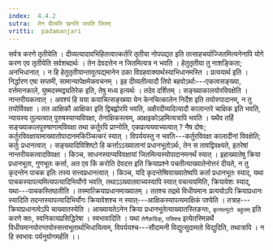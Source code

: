 ```yaml
---
index:  4.4.2
sutra:  तेन दीव्यति खनति जयति जितम्
vritti:  padamanjari
---
```


सर्वत्र करणे तृतीयेति । दीव्यत्यादावभिहितत्वात्कर्तरि तृतीया नोपपद्यत इति तत्साहचर्याज्जितमित्यनेनापि योगे करण एव तृतीयेति सर्वशब्दार्थः । तेन देवदत्तेन न जितमित्यत्र न भवति । हेतुतृतीया तु नाशङ्किता; अनभिधानात् । न हि हेतुतृतीयान्तावुत्पद्यमानेन ठका विग्रहवाक्यार्थस्याभिधानमस्ति ।
प्रत्ययार्थ इति । निर्द्धारण एषा सप्तमी, सामान्यापेक्षमेकवचनम् । इह दीव्यतीत्यादौ तिपो बहवोऽर्थाः---एकत्वसङ्ख्या, वर्त्तमानकाले, युष्मदस्मद्व्यतिरेक इति, तेषु मध्य इत्यर्थः । तदेव दर्शितम् । सङ्ख्याकालयोरविवक्षेति । नान्तरीयकत्वात् । अवश्यं हि यया कयाचित्सङ्ख्य्या येन केनचित्कालेन निर्देश इति तयोरुपादानम्, न तु तयोर्विवक्षा । तत आक्षिकौ आक्षिका इति द्विबह्वोरपि भवति, अक्षैरदीव्यदित्यादौ कालान्तरे चाक्षिक इति भवति, न्यायस्य तुल्यत्वात् पुरुषस्याप्यविवक्षा, तेनाक्षिकस्त्वम्, आक्षइकोऽहमित्यत्रापि भवति । यथैव तर्हि सङ्ख्याकालपुरुषाणामविवक्षा तथा कर्तुरपि प्राप्नोति, एकप्रत्ययवाच्यत्वात् ? नैष दोषः; कर्तुरविवक्षायामाख्यातोपादानमकिञ्चित्करं स्यात् । विपर्ययस्तु न भवति---कर्तुरविवक्षा कालादीनां विवक्षेति; कर्तुः प्रधानत्वात् । सङ्ख्यादिविशिष्टो हि कर्त्ताऽऽख्यातानां प्रधानभूतोऽर्थः, तेन स तावद्विवक्ष्यते, इतरेषां नान्तरीयकत्वादविवक्षा । किञ्च, साधनस्याप्यविवक्षायां जितमित्यस्योपादानमनर्थं स्यात् ।
इहाख्यातेषु क्रिया प्रधानभूता, गुणभूतः कर्त्ता, अत एव किं करोति देवदत्त इति क्रियाप्रश्ने पचतीत्याख्यातेनोत्तरं दीयते, न तु कृदन्तेन पाचक इतिः तस्य सत्त्वप्रधानत्वात् । किञ्च, यदि कृदन्तेष्विवाख्यातेष्वपि कर्ता प्रधानभूतः स्याद्, यथा पाचकस्यापत्यमित्यपत्यादिभिर्योगो भवति, तथाऽऽख्यातवाच्यस्यापि स्यात् पचत्ययमिति, क्रियावेशः स्याद्, यथा---पाचकस्तिष्ठतीति । तस्मात्क्रियाप्रधानमाख्यातम् । ततश्च तद्रथे विधीयमानः प्रत्ययोऽपि क्रियाप्रधानः स्यादिति तदन्तस्यापत्यादिभिर्योगः क्रियावेशश्च न स्यात्---आक्षिकस्यापत्यमाक्षिकं पश्येति । तत्राह---क्रियाप्रधानत्वेऽपि चाख्यातस्येति । आख्यायतेऽनेन क्रिया प्रधानभूतेत्याख्यातस्तिङन्तः, `कृत्यल्युटो बहुलम्` इति करणे क्तः, स्वनिकायप्रसिद्धिरेषा । स्वभावादिति । यथा `तेनैकदिक्`, `तसिश्च` इत्येतस्मिन्नर्थे विधीयमानयोरण्तयोस्सत्त्वभूतार्थाभिधायित्वम्, विपर्ययश्च---सौदामनी विद्युत्सुदामतो विद्युदिति, तथात्रापि । न हि स्वभावः पर्यनुयोगमर्हति ।।
